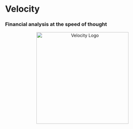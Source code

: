 # Velocity
### Financial analysis at the speed of thought

<p align="center">
  <img src="https://blotter.fyi/static/assets/images/velocity-logo.png" alt="Velocity Logo" width="300">
</p>
